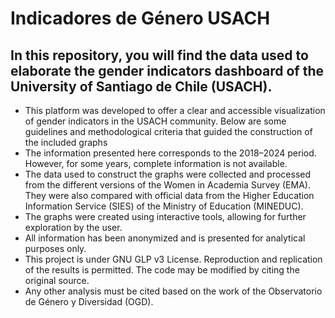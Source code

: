 
# Indicadores de Género USACH

## In this repository, you will find the data used to elaborate the gender indicators dashboard of the University of Santiago de Chile (USACH).
- This platform was developed to offer a clear and accessible visualization of gender indicators in the USACH community. 
Below are some guidelines and methodological criteria that guided the construction of the included graphs
- The information presented here corresponds to the 2018–2024 period. However, for some years, complete information is not available.
- The data used to construct the graphs were collected and processed from the different versions of the Women in Academia Survey (EMA). 
They were also compared with official data from the Higher Education Information Service (SIES) of the Ministry of Education (MINEDUC).
- The graphs were created using interactive tools, allowing for further exploration by the user. 
- All information has been anonymized and is presented for analytical purposes only.
- This project is under GNU GLP v3 License. Reproduction and replication of the results is permitted. The code may be modified by citing the original source.
- Any other analysis  must be cited based on the work of the Observatorio de Género y Diversidad (OGD).